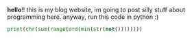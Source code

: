 **hello**!! this is my blog website, im going to post silly stuff about programming here.
anyway, run this code in python :)
```py
print(chr(sum(range(ord(min(str(not())))))))
```
